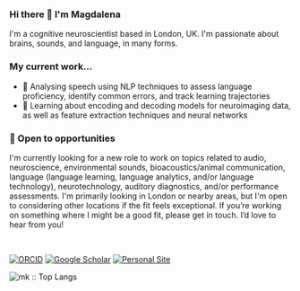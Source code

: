 ### Hi there 👋 I'm Magdalena

I'm a cognitive neuroscientist based in London, UK. I'm passionate about brains, sounds, and language, in many forms.

### My current work...
- 🔬 Analysing speech using NLP techniques to assess language proficiency, identify common errors, and track learning trajectories
- 🧠 Learning about encoding and decoding models for neuroimaging data, as well as feature extraction techniques and neural networks

### 👀 Open to opportunities
I'm currently looking for a new role to work on topics related to audio, neuroscience, environmental sounds, bioacoustics/animal communication, language (language learning, language analytics, and/or language technology), neurotechnology, auditory diagnostics, and/or performance assessments. I'm primarily looking in London or nearby areas, but I'm open to considering other locations if the fit feels exceptional. If you’re working on something where I might be a good fit, please get in touch. I’d love to hear from you!

<br>
<!--
**mkachlicka/mkachlicka** is a ✨ _special_ ✨ repository because its `README.md` (this file) appears on your GitHub profile.
📡🌊🧪🧭
- 🔭 I’m currently working on ...
- 🌱 I’m currently learning ...
- 👯 I’m looking to collaborate on ...
- 🤔 I’m looking for help with ...
- 💬 Ask me about ...
- 📫 How to reach me: ...
- 😄 Pronouns: ...
- ⚡ Fun fact: ...
Thanks for stopping by! 🌟
-->


[![ORCID](https://img.shields.io/badge/ORCID-0000--0002--6345--4152-9745f5?style=flat-square.svg)](https://orcid.org/0000-0002-6345-4152)
[![Google Scholar](https://img.shields.io/badge/Google-Scholar-orange?style=flat-square.svg)](https://scholar.google.com/citations?user=RaK9uLgAAAAJ&hl=en)
[![Personal Site](https://img.shields.io/badge/Personal_Site-green?style=flat-square.svg)](https://mkachlicka.github.io/)

<!-- [![GitHub stats](https://github-readme-stats.vercel.app/api?username=mkachlicka&theme=midnight-purple)](https://github.com/anuraghazra/github-readme-stats) -->

<p><img src="https://github-readme-stats.vercel.app/api/top-langs/?username=mkachlicka&langs_count=10&theme=tokyonight&layout=compact" alt="mk :: Top Langs" /></p>
